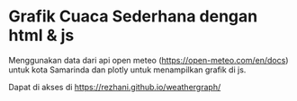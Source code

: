 # Grafik Cuaca Sederhana dengan html & js

Menggunakan data dari api open meteo (https://open-meteo.com/en/docs) untuk kota Samarinda dan plotly untuk menampilkan grafik di js.

Dapat di akses di https://rezhani.github.io/weathergraph/
